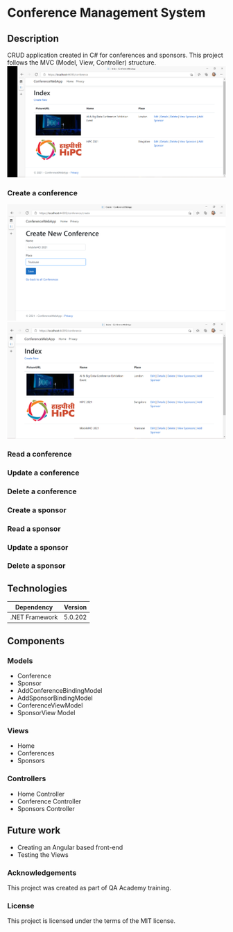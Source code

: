 # Conference Management System

## Description
CRUD application created in C# for conferences and sponsors. This project follows the MVC (Model, View, Controller) structure.
![View all conferences](https://github.com/Andra1609/ConferenceApp/blob/main/readme_img/view_all_conferences.png?raw=true)

### Create a conference
![Create conference](https://github.com/Andra1609/ConferenceApp/blob/main/readme_img/create_conference.png?raw=true)
![Added conference](https://github.com/Andra1609/ConferenceApp/blob/main/readme_img/added_conference.png?raw=true)

### Read a conference

### Update a conference

### Delete a conference

### Create a sponsor

### Read a sponsor

### Update a sponsor

### Delete a sponsor

## Technologies
| Dependency | Version |
| --- | ----------- |
| .NET Framework | 5.0.202 |

## Components

### Models
* Conference
* Sponsor
* AddConferenceBindingModel
* AddSponsorBindingModel
* ConferenceViewModel
* SponsorView Model

### Views
* Home
* Conferences
* Sponsors

### Controllers
* Home Controller
* Conference Controller
* Sponsors Controller

## Future work
* Creating an Angular based front-end
* Testing the Views

### Acknowledgements
This project was created as part of QA Academy training.

### License
This project is licensed under the terms of the MIT license.